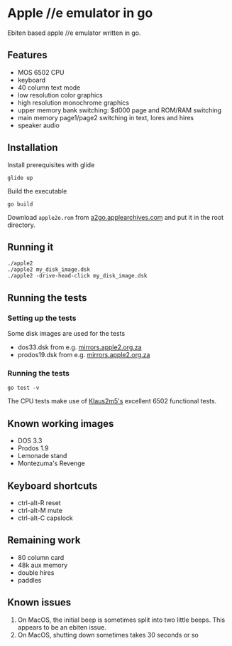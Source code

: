 # Apple //e emulator in go

Ebiten based apple //e emulator written in go.

## Features

* MOS 6502 CPU
* keyboard
* 40 column text mode
* low resolution color graphics
* high resolution monochrome graphics
* upper memory bank switching: $d000 page and ROM/RAM switching
* main memory page1/page2 switching in text, lores and hires
* speaker audio

## Installation

Install prerequisites with glide

    glide up

Build the executable

    go build

Download `apple2e.rom` from
[a2go.applearchives.com](http://a2go.applearchives.com/roms/) and put it in the root directory.

## Running it

    ./apple2
    ./apple2 my_disk_image.dsk
    ./apple2 -drive-head-click my_disk_image.dsk

## Running the tests
### Setting up the tests

Some disk images are used for the tests

* dos33.dsk from e.g. [mirrors.apple2.org.za](https://mirrors.apple2.org.za/ftp.apple.asimov.net/images/masters/DOS33_blank_with_integer_basic.DSK)
* prodos19.dsk from e.g. [mirrors.apple2.org.za](https://mirrors.apple2.org.za/ftp.apple.asimov.net/images/masters/prodos/ProDOS_1_9.dsk)

### Running the tests

    go test -v

The CPU tests make use of [Klaus2m5's](https://github.com/Klaus2m5/6502_65C02_functional_tests)
 excellent 6502 functional tests.

## Known working images
* DOS 3.3
* Prodos 1.9
* Lemonade stand
* Montezuma's Revenge

## Keyboard shortcuts

* ctrl-alt-R reset
* ctrl-alt-M mute
* ctrl-alt-C capslock

## Remaining work

* 80 column card
* 48k aux memory
* double hires
* paddles

## Known issues

1. On MacOS, the initial beep is sometimes split into two little beeps. This appears to be an ebiten issue.
2. On MacOS, shutting down sometimes takes 30 seconds or so
